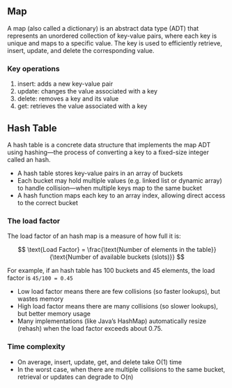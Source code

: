 ## Map

A map (also called a dictionary) is an abstract data type (ADT) that represents an unordered collection of key-value pairs, where each key is unique and maps to a specific value. The key is used to efficiently retrieve, insert, update, and delete the corresponding value.

### Key operations

1. insert: adds a new key-value pair
2. update: changes the value associated with a key
3. delete: removes a key and its value
4. get: retrieves the value associated with a key

## Hash Table

A hash table is a concrete data structure that implements the map ADT using hashing—the process of converting a key to a fixed-size integer called an hash.

- A hash table stores key-value pairs in an array of buckets
- Each bucket may hold multiple values (e.g. linked list or dynamic array) to handle collision—when multiple keys map to the same bucket
- A hash function maps each key to an array index, allowing direct access to the correct bucket

### The load factor

The load factor of an hash map is a measure of how full it is:

$$
\text{Load Factor} = \frac{\text{Number of elements in the table}}{\text{Number of available buckets (slots)}}
$$

For example, if an hash table has 100 buckets and 45 elements, the load factor is `45/100 = 0.45`

- Low load factor means there are few collisions (so faster lookups), but wastes memory
- High load factor means there are many collisions (so slower lookups), but better memory usage
- Many implementations (like Java’s HashMap) automatically resize (rehash) when the load factor exceeds about 0.75.

### Time complexity

- On average, insert, update, get, and delete take O(1) time
- In the worst case, when there are multiple collisions to the same bucket, retrieval or updates can degrade to O(n)
